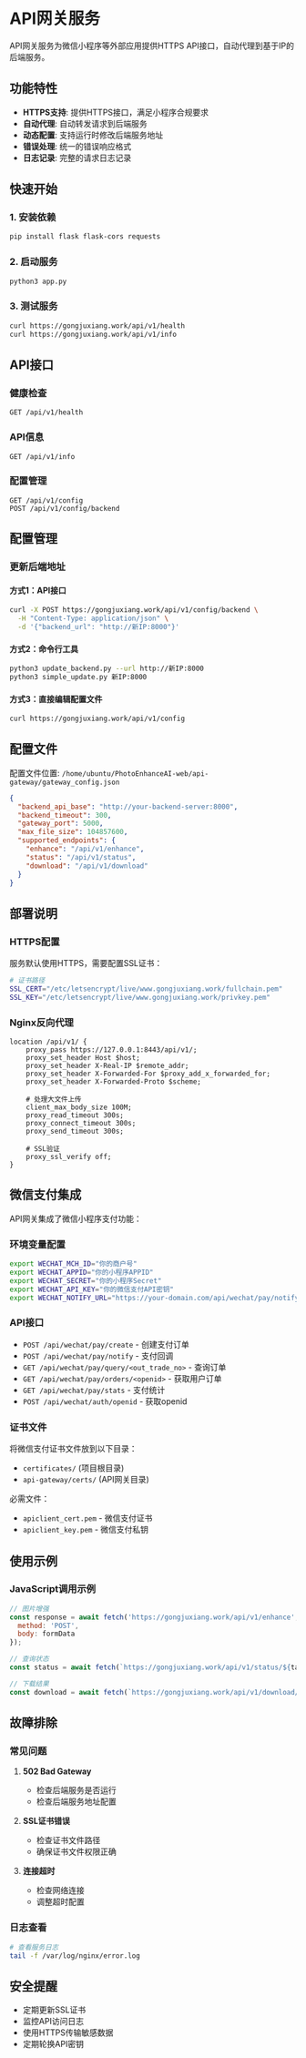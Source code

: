 # API网关服务

API网关服务为微信小程序等外部应用提供HTTPS API接口，自动代理到基于IP的后端服务。

## 功能特性

- **HTTPS支持**: 提供HTTPS接口，满足小程序合规要求
- **自动代理**: 自动转发请求到后端服务
- **动态配置**: 支持运行时修改后端服务地址
- **错误处理**: 统一的错误响应格式
- **日志记录**: 完整的请求日志记录

## 快速开始

### 1. 安装依赖

```bash
pip install flask flask-cors requests
```

### 2. 启动服务

```bash
python3 app.py
```

### 3. 测试服务

```bash
curl https://gongjuxiang.work/api/v1/health
curl https://gongjuxiang.work/api/v1/info
```

## API接口

### 健康检查
```
GET /api/v1/health
```

### API信息
```
GET /api/v1/info
```

### 配置管理
```
GET /api/v1/config
POST /api/v1/config/backend
```

## 配置管理

### 更新后端地址

#### 方式1：API接口
```bash
curl -X POST https://gongjuxiang.work/api/v1/config/backend \
  -H "Content-Type: application/json" \
  -d '{"backend_url": "http://新IP:8000"}'
```

#### 方式2：命令行工具
```bash
python3 update_backend.py --url http://新IP:8000
python3 simple_update.py 新IP:8000
```

#### 方式3：直接编辑配置文件
```bash
curl https://gongjuxiang.work/api/v1/config
```

## 配置文件

配置文件位置: `/home/ubuntu/PhotoEnhanceAI-web/api-gateway/gateway_config.json`

```json
{
  "backend_api_base": "http://your-backend-server:8000",
  "backend_timeout": 300,
  "gateway_port": 5000,
  "max_file_size": 104857600,
  "supported_endpoints": {
    "enhance": "/api/v1/enhance",
    "status": "/api/v1/status",
    "download": "/api/v1/download"
  }
}
```

## 部署说明

### HTTPS配置

服务默认使用HTTPS，需要配置SSL证书：

```bash
# 证书路径
SSL_CERT="/etc/letsencrypt/live/www.gongjuxiang.work/fullchain.pem"
SSL_KEY="/etc/letsencrypt/live/www.gongjuxiang.work/privkey.pem"
```

### Nginx反向代理

```nginx
location /api/v1/ {
    proxy_pass https://127.0.0.1:8443/api/v1/;
    proxy_set_header Host $host;
    proxy_set_header X-Real-IP $remote_addr;
    proxy_set_header X-Forwarded-For $proxy_add_x_forwarded_for;
    proxy_set_header X-Forwarded-Proto $scheme;
    
    # 处理大文件上传
    client_max_body_size 100M;
    proxy_read_timeout 300s;
    proxy_connect_timeout 300s;
    proxy_send_timeout 300s;
    
    # SSL验证
    proxy_ssl_verify off;
}
```

## 微信支付集成

API网关集成了微信小程序支付功能：

### 环境变量配置
```bash
export WECHAT_MCH_ID="你的商户号"
export WECHAT_APPID="你的小程序APPID"
export WECHAT_SECRET="你的小程序Secret"
export WECHAT_API_KEY="你的微信支付API密钥"
export WECHAT_NOTIFY_URL="https://your-domain.com/api/wechat/pay/notify/"
```

### API接口
- `POST /api/wechat/pay/create` - 创建支付订单
- `POST /api/wechat/pay/notify` - 支付回调
- `GET /api/wechat/pay/query/<out_trade_no>` - 查询订单
- `GET /api/wechat/pay/orders/<openid>` - 获取用户订单
- `GET /api/wechat/pay/stats` - 支付统计
- `POST /api/wechat/auth/openid` - 获取openid

### 证书文件
将微信支付证书文件放到以下目录：
- `certificates/` (项目根目录)
- `api-gateway/certs/` (API网关目录)

必需文件：
- `apiclient_cert.pem` - 微信支付证书
- `apiclient_key.pem` - 微信支付私钥

## 使用示例

### JavaScript调用示例

```javascript
// 图片增强
const response = await fetch('https://gongjuxiang.work/api/v1/enhance', {
  method: 'POST',
  body: formData
});

// 查询状态
const status = await fetch(`https://gongjuxiang.work/api/v1/status/${taskId}`);

// 下载结果
const download = await fetch(`https://gongjuxiang.work/api/v1/download/${taskId}`);
```

## 故障排除

### 常见问题

1. **502 Bad Gateway**
   - 检查后端服务是否运行
   - 检查后端服务地址配置

2. **SSL证书错误**
   - 检查证书文件路径
   - 确保证书文件权限正确

3. **连接超时**
   - 检查网络连接
   - 调整超时配置

### 日志查看

```bash
# 查看服务日志
tail -f /var/log/nginx/error.log
```

## 安全提醒

- 定期更新SSL证书
- 监控API访问日志
- 使用HTTPS传输敏感数据
- 定期轮换API密钥